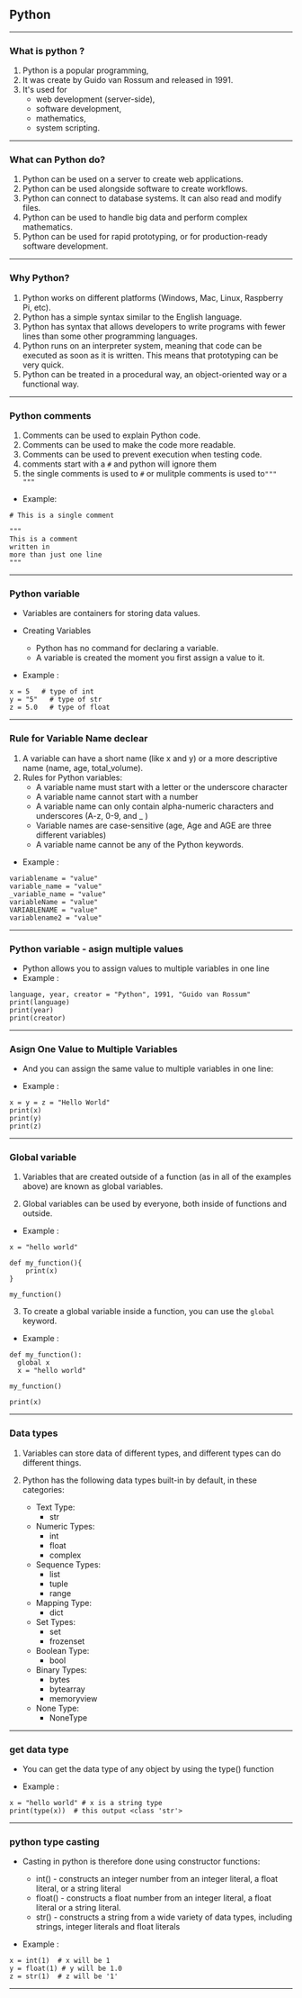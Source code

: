 ## Python

<hr>

### What is python ?

1. Python is a popular programming,
2. It was create by Guido van Rossum and released in 1991.
3. It's used for
    - web development (server-side),
    - software development,
    - mathematics,
    - system scripting.

<hr>

### What can Python do?
1. Python can be used on a server to create web applications.
2. Python can be used alongside software to create workflows.
3. Python can connect to database systems. It can also read and modify files.
4. Python can be used to handle big data and perform complex mathematics.
5. Python can be used for rapid prototyping, or for production-ready software development.

<hr>

### Why Python?
1. Python works on different platforms (Windows, Mac, Linux, Raspberry Pi, etc).
2. Python has a simple syntax similar to the English language.
3. Python has syntax that allows developers to write programs with fewer lines than some other programming languages.
4. Python runs on an interpreter system, meaning that code can be executed as soon as it is written. This means that prototyping can be very quick.
5. Python can be treated in a procedural way, an object-oriented way or a functional way.

<hr>

### Python comments

1. Comments can be used to explain Python code.
2. Comments can be used to make the code more readable.
3. Comments can be used to prevent execution when testing code.
4. comments start with a `#` and python will ignore them
5. the single comments is used to `#` or mulitple comments is used to`"""  """`

- Example:
```
# This is a single comment
```

```
"""
This is a comment
written in
more than just one line 
"""
```
<hr>

### Python variable

- Variables are containers for storing data values.

- Creating Variables
    - Python has no command for declaring a variable.
    - A variable is created the moment you first assign a value to it.
- Example : 
```
x = 5   # type of int 
y = "5"   # type of str 
z = 5.0   # type of float 
```

<hr>

### Rule for Variable Name declear

1. A variable can have a short name (like x and y) or a more descriptive name (name, age, total_volume). 
2. Rules for Python variables:
    - A variable name must start with a letter or the underscore character
    - A variable name cannot start with a number
    - A variable name can only contain alpha-numeric characters and underscores (A-z, 0-9, and _ )
    - Variable names are case-sensitive (age, Age and AGE are three different variables)
    - A variable name cannot be any of the Python keywords.

- Example :
```
variablename = "value"
variable_name = "value"
_variable_name = "value"
variableName = "value"
VARIABLENAME = "value"
variablename2 = "value"
```
<hr>

### Python variable - asign multiple values

- Python allows you to assign values to multiple variables in one line
- Example : 
```
language, year, creator = "Python", 1991, "Guido van Rossum" 
print(language)
print(year)
print(creator)
```
<hr>

### Asign One Value to Multiple Variables
- And you can assign the same value to multiple variables in one line:

- Example :
``` 
x = y = z = "Hello World"
print(x)
print(y)
print(z)
```

<hr>

### Global variable

1. Variables that are created outside of a function (as in all of the examples above) are known as global variables.

2. Global variables can be used by everyone, both inside of functions and outside.
- Example :
```
x = "hello world"

def my_function(){
    print(x)
}

my_function()
```
3. To create a global variable inside a function, you can use the `global` keyword.
- Example :
```
def my_function():
  global x
  x = "hello world"

my_function()

print(x)
```
<hr>

### Data types

1. Variables can store data of different types, and different types can do different things.

2. Python has the following data types built-in by default, in these categories:

    - Text Type:	
        - str
    - Numeric Types:	
        - int
        - float 
        - complex
    - Sequence Types:	
        - list 
        - tuple 
        - range
    - Mapping Type:	
        - dict
    - Set Types:	
        - set
        - frozenset
    - Boolean Type:	
        - bool
    - Binary Types:	
        - bytes 
        - bytearray 
        - memoryview
    - None Type:	
        - NoneType

<hr>

### get data type

- You can get the data type of any object by using the type() function

- Example : 
```
x = "hello world" # x is a string type
print(type(x))  # this output <class 'str'>
```
<hr>

### python type casting

- Casting in python is therefore done using constructor functions:

    - int() - constructs an integer number from an integer literal, a float literal, or a string literal
    - float() - constructs a float number from an integer literal, a float literal or a string literal.
    - str() - constructs a string from a wide variety of data types, including strings, integer literals and float literals

- Example :
```
x = int(1)  # x will be 1
y = float(1) # y will be 1.0   
z = str(1)  # z will be '1'
```
<hr>